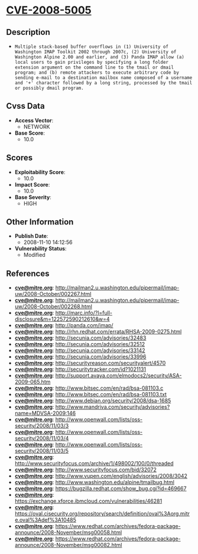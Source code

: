 
# [CVE-2008-5005](https://cve.mitre.org/cgi-bin/cvename.cgi?name=CVE-2008-5005)

## Description

- `Multiple stack-based buffer overflows in (1) University of Washington IMAP Toolkit 2002 through 2007c, (2) University of Washington Alpine 2.00 and earlier, and (3) Panda IMAP allow (a) local users to gain privileges by specifying a long folder extension argument on the command line to the tmail or dmail program; and (b) remote attackers to execute arbitrary code by sending e-mail to a destination mailbox name composed of a username and '+' character followed by a long string, processed by the tmail or possibly dmail program.`

## Cvss Data

- **Access Vector**:
  - NETWORK
- **Base Score**:
  - 10.0

## Scores

- **Exploitability Score**:
  - 10.0
- **Impact Score**:
  - 10.0
- **Base Severity**:
  - HIGH

## Other Information

- **Publish Date**:
  - 2008-11-10 14:12:56
- **Vulnerability Status**:
  - Modified

## References

- **cve@mitre.org**: http://mailman2.u.washington.edu/pipermail/imap-uw/2008-October/002267.html
- **cve@mitre.org**: http://mailman2.u.washington.edu/pipermail/imap-uw/2008-October/002268.html
- **cve@mitre.org**: http://marc.info/?l=full-disclosure&m=122572590212610&w=4
- **cve@mitre.org**: http://panda.com/imap/
- **cve@mitre.org**: http://rhn.redhat.com/errata/RHSA-2009-0275.html
- **cve@mitre.org**: http://secunia.com/advisories/32483
- **cve@mitre.org**: http://secunia.com/advisories/32512
- **cve@mitre.org**: http://secunia.com/advisories/33142
- **cve@mitre.org**: http://secunia.com/advisories/33996
- **cve@mitre.org**: http://securityreason.com/securityalert/4570
- **cve@mitre.org**: http://securitytracker.com/id?1021131
- **cve@mitre.org**: http://support.avaya.com/elmodocs2/security/ASA-2009-065.htm
- **cve@mitre.org**: http://www.bitsec.com/en/rad/bsa-081103.c
- **cve@mitre.org**: http://www.bitsec.com/en/rad/bsa-081103.txt
- **cve@mitre.org**: http://www.debian.org/security/2008/dsa-1685
- **cve@mitre.org**: http://www.mandriva.com/security/advisories?name=MDVSA-2009:146
- **cve@mitre.org**: http://www.openwall.com/lists/oss-security/2008/11/03/3
- **cve@mitre.org**: http://www.openwall.com/lists/oss-security/2008/11/03/4
- **cve@mitre.org**: http://www.openwall.com/lists/oss-security/2008/11/03/5
- **cve@mitre.org**: http://www.securityfocus.com/archive/1/498002/100/0/threaded
- **cve@mitre.org**: http://www.securityfocus.com/bid/32072
- **cve@mitre.org**: http://www.vupen.com/english/advisories/2008/3042
- **cve@mitre.org**: http://www.washington.edu/alpine/tmailbug.html
- **cve@mitre.org**: https://bugzilla.redhat.com/show_bug.cgi?id=469667
- **cve@mitre.org**: https://exchange.xforce.ibmcloud.com/vulnerabilities/46281
- **cve@mitre.org**: https://oval.cisecurity.org/repository/search/definition/oval%3Aorg.mitre.oval%3Adef%3A10485
- **cve@mitre.org**: https://www.redhat.com/archives/fedora-package-announce/2008-November/msg00058.html
- **cve@mitre.org**: https://www.redhat.com/archives/fedora-package-announce/2008-November/msg00082.html
